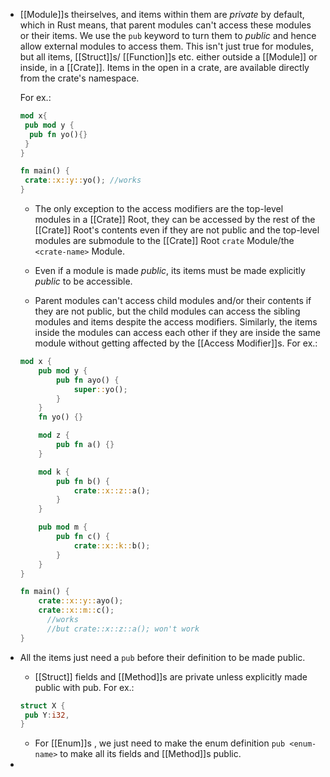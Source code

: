 - [[Module]]s theirselves, and items within them are *private* by default, which in Rust means, that parent modules can't access these modules or their items. We use the ``pub`` keyword to turn them to *public* and hence allow external modules to access them.
  This isn't just true for modules, but all items, [[Struct]]s/ [[Function]]s etc. either outside a [[Module]] or inside, in a [[Crate]]. Items in the open in a crate, are available directly from the crate's namespace.
  
  For ex.:
  ```rust
  mod x{
   pub mod y {
    pub fn yo(){}
   }
  }
  
  fn main() {
   crate::x::y::yo(); //works
  }
  ```
  * The only exception to the access modifiers are the top-level modules in a [[Crate]] Root, they can be accessed by the rest of the [[Crate]] Root's contents even if they are not public and the top-level modules are submodule to the [[Crate]] Root ``crate`` Module/the ``<crate-name>`` Module.
   
  * Even if a module is made *public*, its items must be made explicitly *public* to be accessible.
  
  * Parent modules can't access child modules and/or their contents if they are not public, but the child modules can access the sibling modules and items despite the access modifiers. Similarly, the items inside the modules can access each other if they are inside the same module without getting affected by the [[Access Modifier]]s.
  For ex.:
  ```rust
  mod x {
      pub mod y {
          pub fn ayo() {
              super::yo();
          }
      }
      fn yo() {}
  
      mod z {
          pub fn a() {}
      }
  
      mod k {
          pub fn b() {
              crate::x::z::a();
          }
      }
  
      pub mod m {
          pub fn c() {
              crate::x::k::b();
          }
      }
  }
  
  fn main() {
      crate::x::y::ayo();
      crate::x::m::c();
    	//works
    	//but crate::x::z::a(); won't work 
  } 
  
  ```
- All the items just need a ``pub`` before their definition to be made public.
  
  * [[Struct]] fields and [[Method]]s are private unless explicitly made public with pub. 
  For ex.:
  ```rust
  struct X {
   pub Y:i32,
  }
  ```
  
  * For [[Enum]]s , we just need to make the enum definition ``pub <enum-name>`` to make all its fields and [[Method]]s public.
-